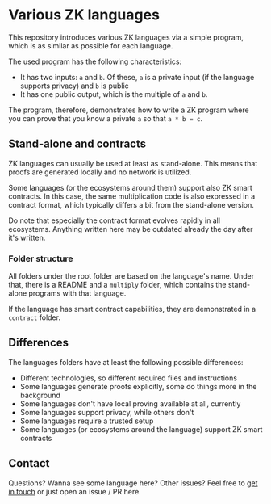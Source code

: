 # Various ZK languages

This repository introduces various ZK languages via a simple program, which is as similar as possible for each language.

The used program has the following characteristics:

- It has two inputs: `a` and `b`. Of these, `a` is a private input (if the language supports privacy) and `b` is public
- It has one public output, which is the multiple of `a` and `b`.

The program, therefore, demonstrates how to write a ZK program where you can prove that you know a private `a` so that `a * b = c`.

## Stand-alone and contracts

ZK languages can usually be used at least as stand-alone. This means that proofs are generated locally and no network is utilized.

Some languages (or the ecosystems around them) support also ZK smart contracts. In this case, the same multiplication code is also expressed in a contract format, which typically differs a bit from the stand-alone version.

Do note that especially the contract format evolves rapidly in all ecosystems. Anything written here may be outdated already the day after it's written.

### Folder structure

All folders under the root folder are based on the language's name. Under that, there is a README and a `multiply` folder, which contains the stand-alone programs with that language.

If the language has smart contract capabilities, they are demonstrated in a `contract` folder.

## Differences

The languages folders have at least the following possible differences:

- Different technologies, so different required files and instructions
- Some languages generate proofs explicitly, some do things more in the background
- Some languages don't have local proving available at all, currently
- Some languages support privacy, while others don't
- Some languages require a trusted setup
- Some languages (or ecosystems around the language) support ZK smart contracts

## Contact

Questions? Wanna see some language here? Other issues? Feel free to [get in touch](https://linktr.ee/lauripeltonen) or just open an issue / PR here.

